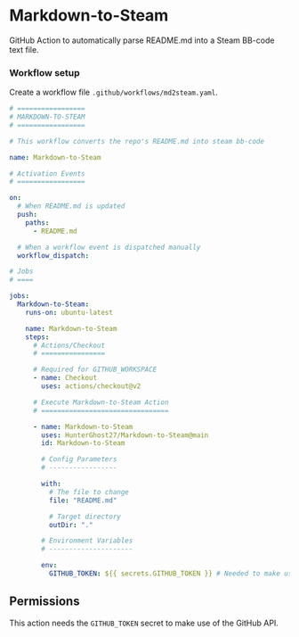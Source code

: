 # Markdown-to-Steam

GitHub Action to automatically parse README.md into a Steam BB-code text file.

### Workflow setup

Create a workflow file `.github/workflows/md2steam.yaml`.

```yaml
# =================
# MARKDOWN-TO-STEAM
# =================

# This workflow converts the repo's README.md into steam bb-code

name: Markdown-to-Steam

# Activation Events
# =================

on:
  # When README.md is updated
  push:
    paths:
      - README.md

  # When a workflow event is dispatched manually
  workflow_dispatch:

# Jobs
# ====

jobs:
  Markdown-to-Steam:
    runs-on: ubuntu-latest

    name: Markdown-to-Steam
    steps:
      # Actions/Checkout
      # ================

      # Required for GITHUB_WORKSPACE
      - name: Checkout
        uses: actions/checkout@v2

      # Execute Markdown-to-Steam Action
      # ================================

      - name: Markdown-to-Steam
        uses: HunterGhost27/Markdown-to-Steam@main
        id: Markdown-to-Steam

        # Config Parameters
        # -----------------

        with:
          # The file to change
          file: "README.md"

          # Target directory
          outDir: "."

        # Environment Variables
        # ---------------------

        env:
          GITHUB_TOKEN: ${{ secrets.GITHUB_TOKEN }} # Needed to make use of the GitHub API
```

## Permissions

This action needs the `GITHUB_TOKEN` secret to make use of the GitHub API.
